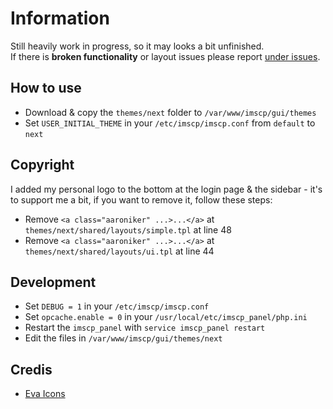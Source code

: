 # Information

Still heavily work in progress, so it may looks a bit unfinished.  
If there is **broken functionality** or layout issues please report [under issues](https://github.com/aaroniker/imscp-next/issues).

## How to use

* Download & copy the `themes/next` folder to `/var/www/imscp/gui/themes`
* Set `USER_INITIAL_THEME` in your `/etc/imscp/imscp.conf` from `default` to `next`

## Copyright

I added my personal logo to the bottom at the login page & the sidebar - it's to support me a bit, if you want to remove it, follow these steps:
* Remove `<a class="aaroniker" ...>...</a>` at `themes/next/shared/layouts/simple.tpl` at line 48
* Remove `<a class="aaroniker" ...>...</a>` at `themes/next/shared/layouts/ui.tpl` at line 44

## Development

* Set `DEBUG = 1` in your `/etc/imscp/imscp.conf`
* Set `opcache.enable = 0` in your `/usr/local/etc/imscp_panel/php.ini`
* Restart the `imscp_panel` with `service imscp_panel restart`
* Edit the files in `/var/www/imscp/gui/themes/next`

## Credis

* [Eva Icons](https://akveo.github.io/eva-icons/#/)
